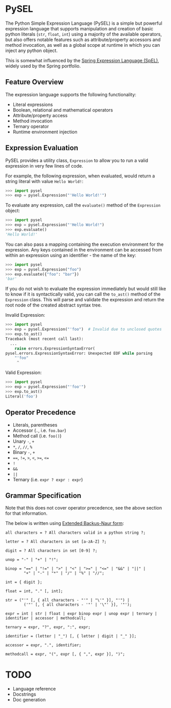 # PySEL

The Python Simple Expression Language (PySEL) is a simple but powerful expression language that supports
manipulation and creation of basic python literals (`str`, `float`, `int`) using a majority of the available
operators, but also offers notable features such as attribute/property accessors and method invocation, as well
as a global scope at runtime in which you can inject any python object.

This is somewhat influenced by the 
[Spring Expression Language (SpEL)](https://docs.spring.io/spring-framework/docs/3.0.x/reference/expressions.html),
widely used by the Spring portfolio.

## Feature Overview

The expression language supports the following functionality:

- Literal expressions
- Boolean, relational and mathematical operators
- Attribute/property access
- Method invocation
- Ternary operator
- Runtime environment injection

## Expression Evaluation

PySEL provides a utility class, `Expression` to allow you to run a valid expression in very few lines of code.

For example, the following expression, when evaluated, would return a string literal with value `Hello World!`:

```python
>>> import pysel
>>> exp = pysel.Expression("'Hello World!'")
```

To evaluate any expression, call the `evaluate()` method of the `Expression` object:

```python
>>> import pysel
>>> exp = pysel.Expression("'Hello World!")
>>> exp.evaluate()
'Hello World!'
```

You can also pass a mapping containing the execution environment for the expression. Any keys contained in the
environment can be accessed from within an expression using an identifier - the name of the key:

```python
>>> import pysel
>>> exp = pysel.Expression("foo")
>>> exp.evaluate({"foo": "bar"})
'bar'
```

If you do not wish to evaluate the expression immediately but would still like to know if it is syntactically valid,
you can call the `to_ast()` method of the `Expression` class. This will parse and validate the expression and return
the root node of the created abstract syntax tree.

Invalid Expression:
```python
>>> import pysel
>>> exp = pysel.Expression("'foo")  # Invalid due to unclosed quotes
>>> exp.to_ast()
Traceback (most recent call last):
  ...
    raise errors.ExpressionSyntaxError(
pysel.errors.ExpressionSyntaxError: Unexpected EOF while parsing
    "'foo"
     ^   
```

Valid Expression:
```python
>>> import pysel
>>> exp = pysel.Expression("'foo'")
>>> exp.to_ast()
Literal('foo')
```

## Operator Precedence

- Literals, parentheses
- Accessor (`.`, i.e. `foo.bar`)
- Method call (i.e. `foo()`)
- Unary `-`, `+`
- `*`, `/`, `//`, `%`
- Binary `-`, `+`
- `==`, `!=`, `>`, `<`, `>=`, `<=`
- `!`
- `&&`
- `||`
- Ternary (i.e. `expr ? expr : expr`)

## Grammar Specification

Note that this does not cover operator precedence, see the above section for that information.

The below is written using [Extended Backus-Naur form](https://en.wikipedia.org/wiki/Extended_Backus%E2%80%93Naur_form):

```ebnf
all characters = ? All characters valid in a python string ?;

letter = ? All characters in set [a-zA-Z] ?;

digit = ? All characters in set [0-9] ?;

unop = "-" | "+" | "!";

binop = "==" | "!=" | ">" | "<" | ">=" | "<=" | "&&" | "||" |
        "+" | "-" | "*" | "/" | "%" | "//";

int = { digit };

float = int, "." [, int];

str = ("'" [, { all characters - "'" | "\'" }], "'") |
        ('"' [, { all characters - '"' | '\"' }], '"');

expr = int | str | float | expr binop expr | unop expr | ternary | identifier | accessor | methodcall;

ternary = expr, "?", expr, ":", expr;

identifier = (letter | "_") [, { letter | digit | "_" }];

accessor = expr, ".", identifier;

methodcall = expr, "(", expr [, { ",", expr }], ")";
```

# TODO

- Language reference
- Docstrings
- Doc generation
